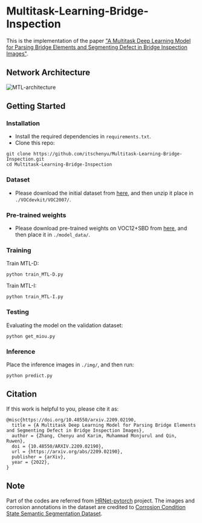 # Multitask-Learning-Bridge-Inspection
This is the implementation of the paper ["A Multitask Deep Learning Model for Parsing Bridge Elements and Segmenting Defect in Bridge Inspection Images"](https://arxiv.org/abs/2209.02190).

## Network Architecture
![MTL-architecture](https://user-images.githubusercontent.com/90736946/198709157-abf0d92a-1b28-4459-a099-7e4ccd5b9006.png)

## Getting Started
### Installation
* Install the required dependencies in `requirements.txt`.
* Clone this repo:
~~~~
git clone https://github.com/itschenyu/Multitask-Learning-Bridge-Inspection.git
cd Multitask-Learning-Bridge-Inspection
~~~~
### Dataset
* Please download the initial dataset from [here](https://drive.google.com/drive/folders/1HLCUC8R9x3t-qB_t3NQ1XujMV43Axmv_?usp=share_link), and then unzip it place in `./VOCdevkit/VOC2007/`.

### Pre-trained weights
* Please download pre-trained weights on VOC12+SBD from [here](https://github.com/bubbliiiing/hrnet-pytorch/releases/download/v1.0/hrnetv2_w32_weights_voc.pth), and then place it in `./model_data/`.

### Training
Train MTL-D:
~~~~
python train_MTL-D.py
~~~~
Train MTL-I:
~~~~
python train_MTL-I.py
~~~~

### Testing
Evaluating the model on the validation dataset:
~~~~
python get_miou.py
~~~~

### Inference
Place the inference images in `./img/`, and then run:
~~~~
python predict.py
~~~~

## Citation
If this work is helpful to you, please cite it as:
~~~~
@misc{https://doi.org/10.48550/arxiv.2209.02190,
  title = {A Multitask Deep Learning Model for Parsing Bridge Elements and Segmenting Defect in Bridge Inspection Images},
  author = {Zhang, Chenyu and Karim, Muhammad Monjurul and Qin, Ruwen},
  doi = {10.48550/ARXIV.2209.02190},
  url = {https://arxiv.org/abs/2209.02190},
  publisher = {arXiv}, 
  year = {2022},
}
~~~~
## Note
Part of the codes are referred from <a href="https://github.com/bubbliiiing/hrnet-pytorch">HRNet-pytorch</a> project.
The images and corrosion annotations in the dataset are credited to [Corrosion Condition State Semantic Segmentation Dataset](https://data.lib.vt.edu/articles/dataset/Corrosion_Condition_State_Semantic_Segmentation_Dataset/16624663/2).
